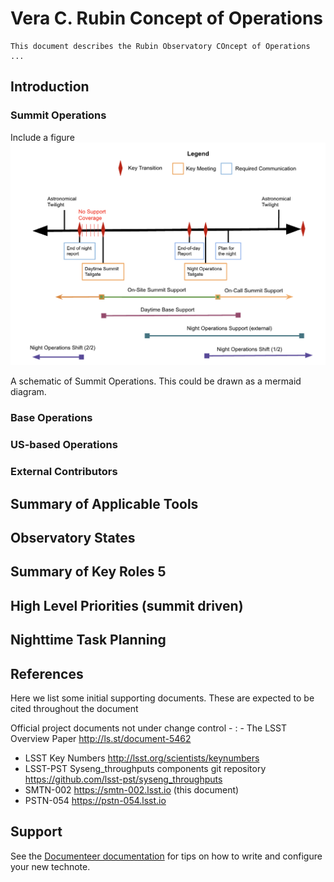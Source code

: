 # Vera C. Rubin Concept of Operations

```{abstract}
This document describes the Rubin Observatory COncept of Operations ...
```

## Introduction

### Summit Operations

Include a figure
![System diagram](figures/summit_operations.png)

A schematic of Summit Operations. This could be drawn as a mermaid diagram.

### Base Operations

### US-based Operations

### External Contributors

## Summary of Applicable Tools

## Observatory States

## Summary of Key Roles	5

## High Level Priorities (summit driven)

## Nighttime Task Planning

## References
Here we list some initial supporting documents.
These are expected to be cited throughout the document

Official project documents not under change control -
: - The LSST Overview Paper <http://ls.st/document-5462>
  - LSST Key Numbers <http://lsst.org/scientists/keynumbers>
  - LSST-PST Syseng_throughputs components git repository  <https://github.com/lsst-pst/syseng_throughputs>
  - SMTN-002 <https://smtn-002.lsst.io>  (this document)
  - PSTN-054 <https://pstn-054.lsst.io>


## Support

See the [Documenteer documentation](https://documenteer.lsst.io/technotes/index.html) for tips on how to write and configure your new technote.
